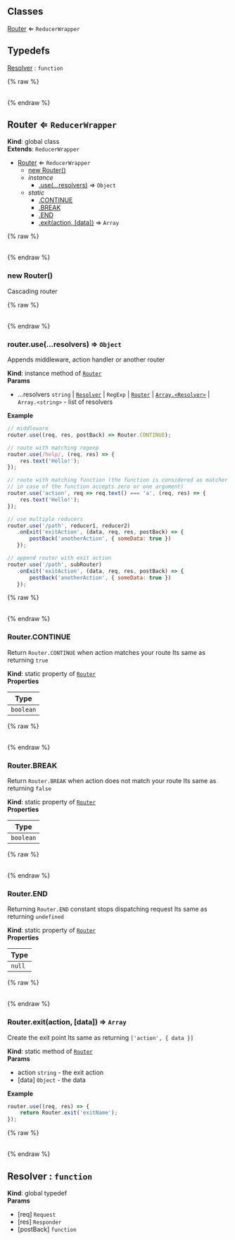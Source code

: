 ## Classes

<dl>
<dt><a href="#Router">Router</a> ⇐ <code>ReducerWrapper</code></dt>
<dd></dd>
</dl>

## Typedefs

<dl>
<dt><a href="#Resolver">Resolver</a> : <code>function</code></dt>
<dd></dd>
</dl>

{% raw %}<div id="Router">&nbsp;</div>{% endraw %}

## Router ⇐ <code>ReducerWrapper</code>
**Kind**: global class  
**Extends**: <code>ReducerWrapper</code>  

* [Router](#Router) ⇐ <code>ReducerWrapper</code>
    * [new Router()](#new_Router_new)
    * _instance_
        * [.use(...resolvers)](#Router_use) ⇒ <code>Object</code>
    * _static_
        * [.CONTINUE](#Router_CONTINUE)
        * [.BREAK](#Router_BREAK)
        * [.END](#Router_END)
        * [.exit(action, [data])](#Router_exit) ⇒ <code>Array</code>

{% raw %}<div id="new_Router_new">&nbsp;</div>{% endraw %}

### new Router()
Cascading router

{% raw %}<div id="Router_use">&nbsp;</div>{% endraw %}

### router.use(...resolvers) ⇒ <code>Object</code>
Appends middleware, action handler or another router

**Kind**: instance method of [<code>Router</code>](#Router)  
**Params**

- ...resolvers <code>string</code> | [<code>Resolver</code>](#Resolver) | <code>RegExp</code> | [<code>Router</code>](#Router) | [<code>Array.&lt;Resolver&gt;</code>](#Resolver) | <code>Array.&lt;string&gt;</code> - list of resolvers

**Example**  
```javascript
// middleware
router.use((req, res, postBack) => Router.CONTINUE);

// route with matching regexp
router.use(/help/, (req, res) => {
    res.text('Hello!');
});

// route with matching function (the function is considered as matcher
// in case of the function accepts zero or one argument)
router.use('action', req => req.text() === 'a', (req, res) => {
    res.text('Hello!');
});

// use multiple reducers
router.use('/path', reducer1, reducer2)
   .onExit('exitAction', (data, req, res, postBack) => {
       postBack('anotherAction', { someData: true })
   });

// append router with exit action
router.use('/path', subRouter)
   .onExit('exitAction', (data, req, res, postBack) => {
       postBack('anotherAction', { someData: true })
   });
```
{% raw %}<div id="Router_CONTINUE">&nbsp;</div>{% endraw %}

### Router.CONTINUE
Return `Router.CONTINUE` when action matches your route
Its same as returning `true`

**Kind**: static property of [<code>Router</code>](#Router)  
**Properties**

| Type |
| --- |
| <code>boolean</code> | 

{% raw %}<div id="Router_BREAK">&nbsp;</div>{% endraw %}

### Router.BREAK
Return `Router.BREAK` when action does not match your route
Its same as returning `false`

**Kind**: static property of [<code>Router</code>](#Router)  
**Properties**

| Type |
| --- |
| <code>boolean</code> | 

{% raw %}<div id="Router_END">&nbsp;</div>{% endraw %}

### Router.END
Returning `Router.END` constant stops dispatching request
Its same as returning `undefined`

**Kind**: static property of [<code>Router</code>](#Router)  
**Properties**

| Type |
| --- |
| <code>null</code> | 

{% raw %}<div id="Router_exit">&nbsp;</div>{% endraw %}

### Router.exit(action, [data]) ⇒ <code>Array</code>
Create the exit point
Its same as returning `['action', { data }]`

**Kind**: static method of [<code>Router</code>](#Router)  
**Params**

- action <code>string</code> - the exit action
- [data] <code>Object</code> - the data

**Example**  
```javascript
router.use((req, res) => {
    return Router.exit('exitName');
});
```
{% raw %}<div id="Resolver">&nbsp;</div>{% endraw %}

## Resolver : <code>function</code>
**Kind**: global typedef  
**Params**

- [req] <code>Request</code>
- [res] <code>Responder</code>
- [postBack] <code>function</code>

